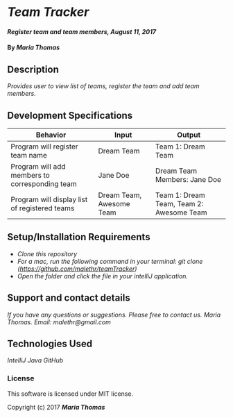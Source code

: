 # _Team Tracker_

#### _Register team and team members, August 11, 2017_

#### By _**Maria Thomas**_

## Description

_Provides user to view list of teams, register the team and add team members._

## Development Specifications

| Behavior      | Input | Output |
| ------------- | ------------- | ------------- |
| Program will register team name| Dream Team  | Team 1: Dream Team  |
| Program will add members to corresponding team | Jane Doe | Dream Team Members: Jane Doe |
| Program will display list of registered teams  | Dream Team, Awesome Team  | Team 1: Dream Team, Team 2: Awesome Team  |         

## Setup/Installation Requirements

* _Clone this repository_
* _For a mac, run the following command in your terminal:
git clone (https://github.com/malethr/teamTracker)_
* _Open the folder and click the file in your intelliJ application._

## Support and contact details

_If you have any questions or suggestions. Please free to contact us._
_Maria Thomas. Email: malethr@gmail.com_

## Technologies Used

_IntelliJ_
_Java_
_GitHub_

### License

This software is licensed under MIT license.

Copyright (c) 2017 **_Maria Thomas_**
